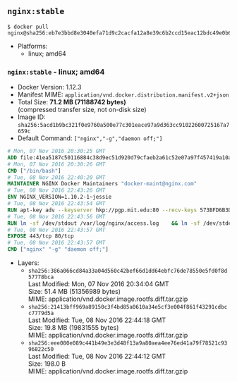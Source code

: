 ## `nginx:stable`

```console
$ docker pull nginx@sha256:eb7e3bbd8e3040efa71d9c2cacfa12a8e39c6b2ccd15eac12bdc49e0b66cee63
```

-	Platforms:
	-	linux; amd64

### `nginx:stable` - linux; amd64

-	Docker Version: 1.12.3
-	Manifest MIME: `application/vnd.docker.distribution.manifest.v2+json`
-	Total Size: **71.2 MB (71188742 bytes)**  
	(compressed transfer size, not on-disk size)
-	Image ID: `sha256:5acd1b9bc321f0e9760a500e77c301eace97a9d363cc91022600725167a7659c`
-	Default Command: `["nginx","-g","daemon off;"]`

```dockerfile
# Mon, 07 Nov 2016 20:30:25 GMT
ADD file:41ea5187c50116884c38d9ec51d920d79cfaeb2a61c52e07a97f457419a10a4f in / 
# Mon, 07 Nov 2016 20:30:26 GMT
CMD ["/bin/bash"]
# Tue, 08 Nov 2016 22:40:20 GMT
MAINTAINER NGINX Docker Maintainers "docker-maint@nginx.com"
# Tue, 08 Nov 2016 22:43:26 GMT
ENV NGINX_VERSION=1.10.2-1~jessie
# Tue, 08 Nov 2016 22:43:54 GMT
RUN apt-key adv --keyserver hkp://pgp.mit.edu:80 --recv-keys 573BFD6B3D8FBC641079A6ABABF5BD827BD9BF62 	&& echo "deb http://nginx.org/packages/debian/ jessie nginx" >> /etc/apt/sources.list 	&& apt-get update 	&& apt-get install --no-install-recommends --no-install-suggests -y 						ca-certificates 						nginx=${NGINX_VERSION} 						nginx-module-xslt 						nginx-module-geoip 						nginx-module-image-filter 						nginx-module-perl 						nginx-module-njs 						gettext-base 	&& rm -rf /var/lib/apt/lists/*
# Tue, 08 Nov 2016 22:43:56 GMT
RUN ln -sf /dev/stdout /var/log/nginx/access.log 	&& ln -sf /dev/stderr /var/log/nginx/error.log
# Tue, 08 Nov 2016 22:43:57 GMT
EXPOSE 443/tcp 80/tcp
# Tue, 08 Nov 2016 22:43:57 GMT
CMD ["nginx" "-g" "daemon off;"]
```

-	Layers:
	-	`sha256:386a066cd84a33a04d560c42bef66d1dd64ebfc76de78550e5fd0f8d57778bca`  
		Last Modified: Mon, 07 Nov 2016 20:34:04 GMT  
		Size: 51.4 MB (51356989 bytes)  
		MIME: application/vnd.docker.image.rootfs.diff.tar.gzip
	-	`sha256:21413bff969a89150c3f4bd85a0610a34e5cf3e004f861f43291cdbcc7779d5a`  
		Last Modified: Tue, 08 Nov 2016 22:44:18 GMT  
		Size: 19.8 MB (19831555 bytes)  
		MIME: application/vnd.docker.image.rootfs.diff.tar.gzip
	-	`sha256:eee080e089c441b49e3e3d48f13a9a80aea4ee76ed41a79f78521c9396822c50`  
		Last Modified: Tue, 08 Nov 2016 22:44:12 GMT  
		Size: 198.0 B  
		MIME: application/vnd.docker.image.rootfs.diff.tar.gzip
